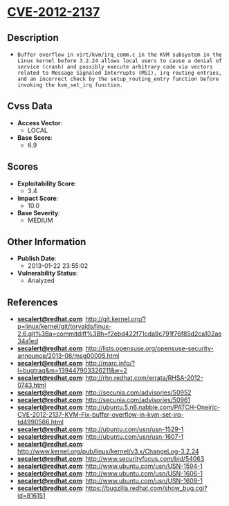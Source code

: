 
# [CVE-2012-2137](http://git.kernel.org/?p=linux/kernel/git/torvalds/linux-2.6.git%3Ba=commitdiff%3Bh=f2ebd422f71cda9c791f76f85d2ca102ae34a1ed)

## Description

- `Buffer overflow in virt/kvm/irq_comm.c in the KVM subsystem in the Linux kernel before 3.2.24 allows local users to cause a denial of service (crash) and possibly execute arbitrary code via vectors related to Message Signaled Interrupts (MSI), irq routing entries, and an incorrect check by the setup_routing_entry function before invoking the kvm_set_irq function.`

## Cvss Data

- **Access Vector**:
  - LOCAL
- **Base Score**:
  - 6.9

## Scores

- **Exploitability Score**:
  - 3.4
- **Impact Score**:
  - 10.0
- **Base Severity**:
  - MEDIUM

## Other Information

- **Publish Date**:
  - 2013-01-22 23:55:02
- **Vulnerability Status**:
  - Analyzed

## References

- **secalert@redhat.com**: http://git.kernel.org/?p=linux/kernel/git/torvalds/linux-2.6.git%3Ba=commitdiff%3Bh=f2ebd422f71cda9c791f76f85d2ca102ae34a1ed
- **secalert@redhat.com**: http://lists.opensuse.org/opensuse-security-announce/2013-06/msg00005.html
- **secalert@redhat.com**: http://marc.info/?l=bugtraq&m=139447903326211&w=2
- **secalert@redhat.com**: http://rhn.redhat.com/errata/RHSA-2012-0743.html
- **secalert@redhat.com**: http://secunia.com/advisories/50952
- **secalert@redhat.com**: http://secunia.com/advisories/50961
- **secalert@redhat.com**: http://ubuntu.5.n6.nabble.com/PATCH-Oneiric-CVE-2012-2137-KVM-Fix-buffer-overflow-in-kvm-set-irq-td4990566.html
- **secalert@redhat.com**: http://ubuntu.com/usn/usn-1529-1
- **secalert@redhat.com**: http://ubuntu.com/usn/usn-1607-1
- **secalert@redhat.com**: http://www.kernel.org/pub/linux/kernel/v3.x/ChangeLog-3.2.24
- **secalert@redhat.com**: http://www.securityfocus.com/bid/54063
- **secalert@redhat.com**: http://www.ubuntu.com/usn/USN-1594-1
- **secalert@redhat.com**: http://www.ubuntu.com/usn/USN-1606-1
- **secalert@redhat.com**: http://www.ubuntu.com/usn/USN-1609-1
- **secalert@redhat.com**: https://bugzilla.redhat.com/show_bug.cgi?id=816151
